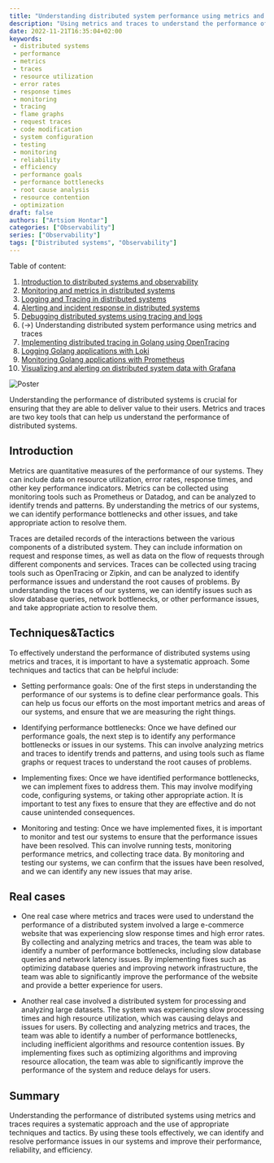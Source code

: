 ```yaml
---
title: "Understanding distributed system performance using metrics and traces"
description: "Using metrics and traces to understand the performance of distributed systems"
date: 2022-11-21T16:35:04+02:00
keywords:
 - distributed systems
 - performance
 - metrics
 - traces
 - resource utilization
 - error rates
 - response times
 - monitoring
 - tracing
 - flame graphs
 - request traces
 - code modification
 - system configuration
 - testing
 - monitoring
 - reliability
 - efficiency
 - performance goals
 - performance bottlenecks
 - root cause analysis
 - resource contention
 - optimization
draft: false
authors: ["Artsiom Hontar"]
categories: ["Observability"]
series: ["Observability"]
tags: ["Distributed systems", "Observability"]
---
```


Table of content:
1. [Introduction to distributed systems and observability](/learnings/observability/intro-to-distributed-observability/)
2. [Monitoring and metrics in distributed systems](/learnings/observability/monitoring-in-distributed-system/)
3. [Logging and Tracing in distributed systems](/learnings/observability/logging-and-tracking-in-distributed-system/)
4. [Alerting and incident response in distributed systems](/learnings/observability/alerting-and-incidents-in-distributed-system/)
6. [Debugging distributed systems using tracing and logs](/learnings/observability/debugging-distributed-system)
7. (->) Understanding distributed system performance using metrics and traces
8. [Implementing distributed tracing in Golang using OpenTracing](/learnings/observability/implementing-distributed-tracing/)
9. [Logging Golang applications with Loki](/learnings/observability/logging-golang-with-loki/)
10. [Monitoring Golang applications with Prometheus](/learnings/observability/monitoring-golang-with-prometheus/)
11. [Visualizing and alerting on distributed system data with Grafana](/learnings/observability/vizualize-and-alerting-with-grafana/)


![Poster](/learnings/observability/understanding-performance-in-distributed-system/poster.jpg)

Understanding the performance of distributed systems is crucial for ensuring that they are able to deliver value to their users. Metrics and traces are two key tools that can help us understand the performance of distributed systems.

## Introduction

Metrics are quantitative measures of the performance of our systems. They can include data on resource utilization, error rates, response times, and other key performance indicators. Metrics can be collected using monitoring tools such as Prometheus or Datadog, and can be analyzed to identify trends and patterns. By understanding the metrics of our systems, we can identify performance bottlenecks and other issues, and take appropriate action to resolve them.

Traces are detailed records of the interactions between the various components of a distributed system. They can include information on request and response times, as well as data on the flow of requests through different components and services. Traces can be collected using tracing tools such as OpenTracing or Zipkin, and can be analyzed to identify performance issues and understand the root causes of problems. By understanding the traces of our systems, we can identify issues such as slow database queries, network bottlenecks, or other performance issues, and take appropriate action to resolve them.

## Techniques&Tactics

To effectively understand the performance of distributed systems using metrics and traces, it is important to have a systematic approach. Some techniques and tactics that can be helpful include:

- Setting performance goals: One of the first steps in understanding the performance of our systems is to define clear performance goals. This can help us focus our efforts on the most important metrics and areas of our systems, and ensure that we are measuring the right things.

- Identifying performance bottlenecks: Once we have defined our performance goals, the next step is to identify any performance bottlenecks or issues in our systems. This can involve analyzing metrics and traces to identify trends and patterns, and using tools such as flame graphs or request traces to understand the root causes of problems.

- Implementing fixes: Once we have identified performance bottlenecks, we can implement fixes to address them. This may involve modifying code, configuring systems, or taking other appropriate action. It is important to test any fixes to ensure that they are effective and do not cause unintended consequences.

- Monitoring and testing: Once we have implemented fixes, it is important to monitor and test our systems to ensure that the performance issues have been resolved. This can involve running tests, monitoring performance metrics, and collecting trace data. By monitoring and testing our systems, we can confirm that the issues have been resolved, and we can identify any new issues that may arise.

## Real cases

- One real case where metrics and traces were used to understand the performance of a distributed system involved a large e-commerce website that was experiencing slow response times and high error rates. By collecting and analyzing metrics and traces, the team was able to identify a number of performance bottlenecks, including slow database queries and network latency issues. By implementing fixes such as optimizing database queries and improving network infrastructure, the team was able to significantly improve the performance of the website and provide a better experience for users.

- Another real case involved a distributed system for processing and analyzing large datasets. The system was experiencing slow processing times and high resource utilization, which was causing delays and issues for users. By collecting and analyzing metrics and traces, the team was able to identify a number of performance bottlenecks, including inefficient algorithms and resource contention issues. By implementing fixes such as optimizing algorithms and improving resource allocation, the team was able to significantly improve the performance of the system and reduce delays for users.

## Summary
Understanding the performance of distributed systems using metrics and traces requires a systematic approach and the use of appropriate techniques and tactics. By using these tools effectively, we can identify and resolve performance issues in our systems and improve their performance, reliability, and efficiency.